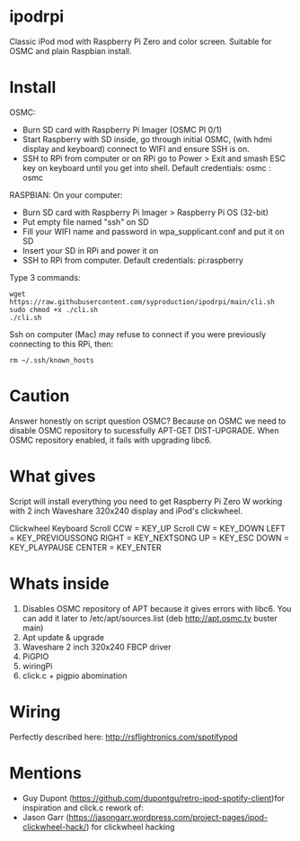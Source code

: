 # ipodrpi
Classic iPod mod with Raspberry Pi Zero and color screen. Suitable for OSMC and plain Raspbian install.

# Install

OSMC: 
- Burn SD card with Raspberry Pi Imager (OSMC PI 0/1)
- Start Raspberry with SD inside, go through initial OSMC, (with hdmi display and keyboard) connect to WIFI and ensure SSH is on.
- SSH to RPi from computer or on RPi go to Power > Exit and smash ESC key on keyboard until you get into shell. Default credentials: osmc : osmc

RASPBIAN: 
On your computer:
- Burn SD card with Raspberry Pi Imager > Raspberry Pi OS (32-bit)
- Put empty file named "ssh" on SD 
- Fill your WIFI name and password in wpa_supplicant.conf and put it on SD
- Insert your SD in RPi and power it on
- SSH to RPi from computer. Default credentials: pi:raspberry

Type 3 commands:
```
wget https://raw.githubusercontent.com/syproduction/ipodrpi/main/cli.sh
sudo chmod +x ./cli.sh
./cli.sh
```
Ssh on computer (Mac) may refuse to connect if you were previously connecting to this RPi, then:
```
rm ~/.ssh/known_hosts
```
# Caution
Answer honestly on script question OSMC? Because on OSMC we need to disable OSMC repository to sucessfully APT-GET DIST-UPGRADE. When OSMC repository enabled, it fails with upgrading libc6.

# What gives

Script will install everything you need to get Raspberry Pi Zero W working with 2 inch Waveshare 320x240 display and iPod's clickwheel.

Clickwheel    Keyboard
Scroll CCW  = KEY_UP
Scroll CW   = KEY_DOWN
LEFT        = KEY_PREVIOUSSONG
RIGHT       = KEY_NEXTSONG
UP          = KEY_ESC
DOWN        = KEY_PLAYPAUSE
CENTER      = KEY_ENTER

# Whats inside
1. Disables OSMC repository of APT because it gives errors with libc6. You can add it later to /etc/apt/sources.list (deb http://apt.osmc.tv buster main)
2. Apt update & upgrade
3. Waveshare 2 inch 320x240 FBCP driver 
4. PiGPIO
5. wiringPi
6. click.c + pigpio abomination

# Wiring
Perfectly described here: http://rsflightronics.com/spotifypod

# Mentions
- Guy Dupont (https://github.com/dupontgu/retro-ipod-spotify-client)for inspiration and click.c rework of:
- Jason Garr (https://jasongarr.wordpress.com/project-pages/ipod-clickwheel-hack/) for clickwheel hacking

